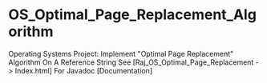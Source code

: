 # OS_Optimal_Page_Replacement_Algorithm
Operating Systems Project: Implement "Optimal Page Replacement" Algorithm On A Reference String
See [Raj_OS_Optimal_Page_Replacement -> Index.html] For Javadoc [Documentation]
